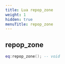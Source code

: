 ```yaml
---
title: Lua repop_zone
weight: 1
hidden: true
menuTitle: repop_zone
---
```

## repop_zone
```lua
eq:repop_zone(); -- void
```